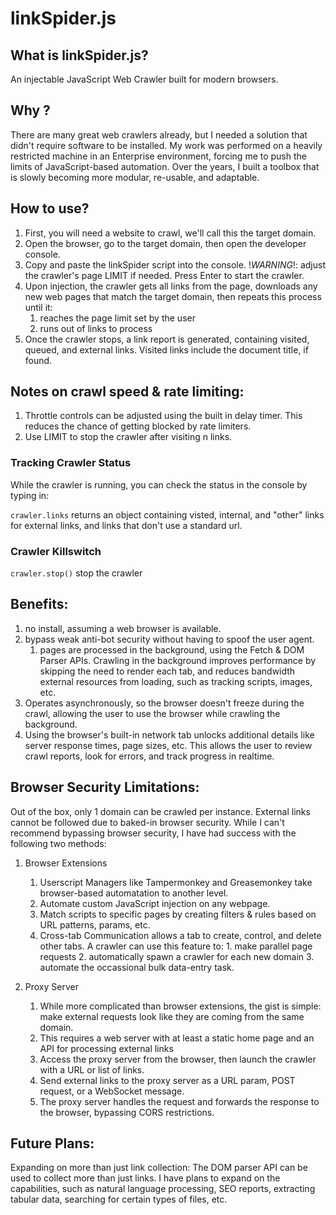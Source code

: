 # linkSpider.js

## What is linkSpider.js?
An injectable JavaScript Web Crawler built for modern browsers.

## Why ?
There are many great web crawlers already, but I needed a solution that didn't require software to be installed. My work was performed on a heavily restricted machine in an Enterprise environment, forcing me to push the limits of JavaScript-based automation. Over the years, I built a toolbox that is slowly becoming more modular, re-usable, and adaptable.

## How to use?
1. First, you will need a website to crawl, we'll call this the target domain.
1. Open the browser, go to the target domain, then open the developer console.
3. Copy and paste the linkSpider script into the console.
   !*WARNING*!: adjust the crawler's page LIMIT if needed.  Press Enter to start the crawler. 
4. Upon injection, the crawler gets all links from the page, downloads any new web pages that match the target domain, then repeats this process until it:
   1. reaches the page limit set by the user
   2. runs out of links to process
5. Once the crawler stops, a link report is generated, containing visited, queued, and external links. Visited links include the document title, if found.

## Notes on crawl speed & rate limiting: 
  1. Throttle controls can be adjusted using the built in delay timer. This reduces the chance of getting blocked by rate limiters.
  2. Use LIMIT to stop the crawler after visiting n links.

### Tracking Crawler Status
While the crawler is running, you can check the status in the console by typing in:

```crawler.links```
returns an object containing visted, internal, and "other" links for external links, and links that don't use a standard url.

### Crawler Killswitch
```crawler.stop()```
stop the crawler


## Benefits:
1. no install, assuming a web browser is available.
2. bypass weak anti-bot security without having to spoof the user agent.
   1. pages are processed in the background, using the Fetch & DOM Parser APIs. Crawling in the background improves performance by skipping the need to render each tab, and reduces bandwidth external resources from loading, such as tracking scripts, images, etc.
  4. Operates asynchronously, so the browser doesn't freeze during the crawl, allowing the user to use the browser while crawling the background.
  5. Using the browser's built-in network tab unlocks additional details like server response times, page sizes, etc. This allows the user to review crawl reports, look for errors, and track progress in realtime.



## Browser Security Limitations:
Out of the box, only 1 domain can be crawled per instance. External links cannot be followed due to baked-in browser security. While I can't recommend bypassing browser security, I have had success with the following two methods:

1. Browser Extensions
      1. Userscript Managers like Tampermonkey and Greasemonkey take browser-based automatation to another level.
      2. Automate custom JavaScript injection on any webpage.
      3. Match scripts to specific pages by creating filters & rules based on URL patterns, params, etc.
      4. Cross-tab Communication allows a tab to create, control, and delete other tabs. A crawler can use this feature to:
        1. make parallel page requests
        2. automatically spawn a crawler for each new domain
        3. automate the occassional bulk data-entry task.

2. Proxy Server
      1. While more complicated than browser extensions, the gist is simple: make external requests look like they are coming from the same domain.
      2. This requires a web server with at least a static home page and an API for processing external links
      3. Access the proxy server from the browser, then launch the crawler with a URL or list of links.
      4. Send external links to the proxy server as a URL param, POST request, or a WebSocket message.
      5. The proxy server handles the request and forwards the response to the browser, bypassing CORS restrictions.
  
## Future Plans:
Expanding on more than just link collection:
The DOM parser API can be used to collect more than just links. I have plans to expand on the capabilities, such as natural language processing, SEO reports, extracting tabular data, searching for certain types of files, etc.
